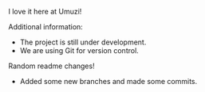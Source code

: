 I love it here at Umuzi!


Additional information:
- The project is still under development.
- We are using Git for version control.


Random readme changes!
- Added some new branches and made some commits.
